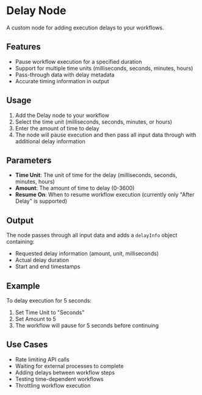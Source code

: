 # Delay Node

A custom node for adding execution delays to your workflows.

## Features

- Pause workflow execution for a specified duration
- Support for multiple time units (milliseconds, seconds, minutes, hours)
- Pass-through data with delay metadata
- Accurate timing information in output

## Usage

1. Add the Delay node to your workflow
2. Select the time unit (milliseconds, seconds, minutes, or hours)
3. Enter the amount of time to delay
4. The node will pause execution and then pass all input data through with additional delay information

## Parameters

- **Time Unit**: The unit of time for the delay (milliseconds, seconds, minutes, hours)
- **Amount**: The amount of time to delay (0-3600)
- **Resume On**: When to resume workflow execution (currently only "After Delay" is supported)

## Output

The node passes through all input data and adds a `delayInfo` object containing:
- Requested delay information (amount, unit, milliseconds)
- Actual delay duration
- Start and end timestamps

## Example

To delay execution for 5 seconds:
1. Set Time Unit to "Seconds"
2. Set Amount to 5
3. The workflow will pause for 5 seconds before continuing

## Use Cases

- Rate limiting API calls
- Waiting for external processes to complete
- Adding delays between workflow steps
- Testing time-dependent workflows
- Throttling workflow execution
